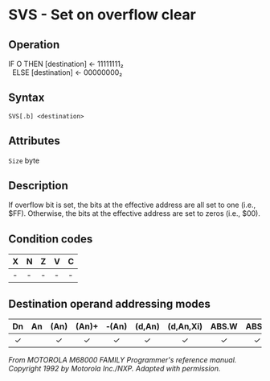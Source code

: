 # SVS - Set on overflow clear

## Operation
IF O THEN [destination] ← 11111111₂<br/>
&nbsp;&nbsp;ELSE [destination] ← 00000000₂

## Syntax
```assembly
SVS[.b] <destination>
```

## Attributes
`Size` byte

## Description
If overflow bit is set, the bits at the effective address are all set to one (i.e., $FF). Otherwise, the bits at the effective address are set to zeros (i.e., $00).

## Condition codes
|X|N|Z|V|C|
|--|--|--|--|--|
|-|-|-|-|-|

## Destination operand addressing modes
|Dn|An|(An)|(An)+|&#x2011;(An)|(d,An)|(d,An,Xi)|ABS.W|ABS.L|(d,PC)|(d,PC,Xn)|imm|
|:-:|:-:|:-:|:-:|:-:|:-:|:-:|:-:|:-:|:-:|:-:|:-:|
|✓||✓|✓|✓|✓|✓|✓|✓||||

*From MOTOROLA M68000 FAMILY Programmer's reference manual. Copyright 1992 by Motorola Inc./NXP. Adapted with permission.*